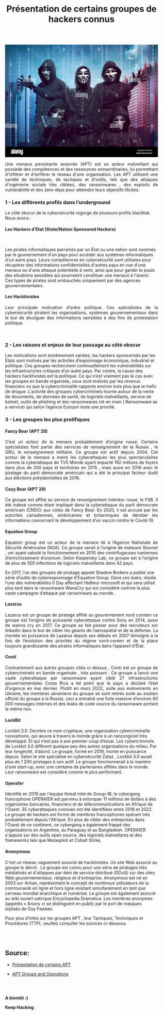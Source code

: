 

<div align="center">

<h1><strong>Présentation de certains groupes de hackers connus</strong></h1>

</div>
<br/>
<br/>

<p align="center"> 
<img src="img1-1-TI.png" align="center">
</p>



<p align="justify">
Une menace persistante avancée (APT) est un acteur malveillant qui possède des compétences et des ressources extraordinaires, lui permettant d'infiltrer et d'exfiltrer le réseau d'une organisation. Les APT utilisent une variété de techniques, de tactiques et d'outils, tels que des attaques d'ingénierie sociale très ciblées, des ransomwares , des exploits de vulnérabilité et des zero-days pour atteindre leurs objectifs illicites.

</p>



### 1 - Les différents profils dans l’underground

Le côté obscur de la cybersécurité regorge de plusieurs profils blackhat. Nous avons : 

#### Les Hackers d’Etat (State/Nation Sponsored Hackers) 
<br/>


<p align="justify">


Les pirates informatiques parrainés par un État ou une nation sont nommés par le gouvernement d'un pays pour accéder aux systèmes informatiques d'un autre pays. Leurs compétences en cybersécurité sont utilisées pour récupérer des informations confidentielles d'autres pays en vue d'une menace ou d'une attaque potentielle à venir, ainsi que pour garder le pouls des situations sensibles qui pourraient constituer une menace à l'avenir. Ces types de pirates sont embauchés uniquement par des agences gouvernementales.
</p>

#### Les Hacktivistes



<p align="justify">
Leur principale  motivation d’ordre politique. Ces spécialistes de la cybersécurité piratent les organisations, systèmes gouvernementaux dans le but de divulguer des informations sensibles à des fins de protestation politique. 
  

</p>



<br/>

### 2 - Les raisons et enjeux  de leur passage au côté obscur 

<p align="justify">

Les motivations sont extrêmement variées,  les hackers sponsorisés par les Etats sont motivés par les activités d’espionnage économique, industriel et politique. Ces groupes recherchent continuellement les vulnérabilités sur les infrastructures critiques d’un autre pays.  Par contre, la cause des hackers hacktivistes est la politique. Ce qui n’est vraiment  pas le cas avec les groupes en bande organisée, ceux sont  motivés par les revenus financiers vu que la cybercriminalité rapporte environ trois plus que le trafic de drogue.  L’activité des groupes cybercriminels tourne autour de la vente de documents, de données de santé, de logiciels malveillants, service de botnet, outils de phishing et des ransomwares clé en main ( Ransomware as a service) qui selon l’agence Europol  reste une priorité.
</p>



### 3 -  Les groupes les plus prolifiques 

#### Fancy Bear (APT 28)


<p align="justify">
C’est un acteur de la menace probablement  d’origine russe. Certains spécialistes font partie des services de renseignement de la Russie , le GRU, le renseignement militaire. Ce groupe est actif depuis 2004. Cet acteur de la menace   a mené les cyberattaques les plus spectaculaires comme la cyberattaque de TV5 Monde ayant impacté 192 millions de foyers dans plus de 200 pays et territoires en 2015 ,  mais aussi en 2016 avec le piratage du parti démocrate américain qui a été le principal facteur dudit aux élections présidentielles de 2016.
  
</p>


#### Cozy Bear (APT 29)


<p align="justify">
Ce groupe est affilié au service de renseignement  intérieur russe, le FSB. Il été indexé comme étant impliqué dans la cyberattaque du parti démocrate américain (CNDC) aux côtés de Fancy Bear. En 2020, il est accusé par les autorités canadiennes, américaines et britanniques de dérober les informations concernant le développement d’un vaccin contre le Covid-19.
  
</p>


#### Equation Group


<p align="justify">
Equation group est un acteur de la menace lié à l’Agence Nationale de Sécurité Américaine (NSA). Ce groupe serait à l’origine de malware Stuxnet , ver ayant saboté le fonctionnement en 2010 des centrifugeuses iraniennes d’enrichissement d’uranium.  Selon Kaspersky Lab, ce groupe est à l’origine de plus de 500 infections de logiciels malveillants dans 42 pays.

En 2017,  l’un des groupes de piratage appelé Shadow Brokers a publié une série d’outils de cyberespionnage d'Équation Group. Dans ces leaks, réside l’une des vulnérabilités 0 Day affectant l’éditeur  microsoft et qui sera utilisé plus tard dans le ransomware WanaCry qui est considéré comme la plus vaste  campagne d’attaque par ransomware au monde.

  
</p>



#### Lazarus


<p align="justify">
Lazarus est un groupe de piratage affilié au gouvernement nord corréen ce groupe est l’origine de puissante cyberattaque contre Sony en 2014, aussi de wanna cry en 2017. Ce groupe se fait passer pour des recruteurs sur linkedin  dans le but de cibler les géants de l’aérospatial et de la défense. La montée en puissance de Lazarus depuis ses débuts en 2007 témoigne à la fois de l’évolution des priorités du régime nord-coréen et de la place toujours grandissante des pirates informatiques dans l’appareil d’État.
  
</p>


#### Conti


<p align="justify">
Contrairement aux autres groupes cités ci-dessus , Conti est un groupe de cybercriminels en bande organisée , très puissant . Ce groupe a lancé une vaste cyberattaque par  ransomware ayant ciblé 27  infrastructures gouvernementales  Costa Rica  a tel point que le pays a déclaré l’état d’urgence en mai dernier.  Plutôt en mars 2022, suite aux événements en Ukraine, les membres ukrainiens du groupe se sont retirés suite au soutien officiel du groupe  à la Russie, ceci a entraîné une fuite massive d’environ 60 000 messages internes et des leaks de code source du ransomware portant le même non.
  
</p>

#### LockBit


<p align="justify">

Lockbit 3.0. Derrière ce nom cryptique, une organisation cybercriminelle russophone, qui œuvre à travers le monde grâce à un rançongiciel très développé. Et qui n’est pas à son premier coup d’essai.  Les cybercriminels de Lockbit 3.0 diffèrent quelque peu des autres organisations du milieu. Par leur longévité, d’abord. Le groupe, formé en 2019, monte en puissance depuis. Selon le site spécialisé en cybersécurité Zataz , Lockbit 3.0 aurait plus de 1 200 piratages à son actif. Le groupe fonctionnerait à la manière d’une start-up, avec une centaine de  partenaires affiliés dans le monde. Leur ransonware est considéré comme le plus  performant.
</p>

#### Opera1er


<p align="justify">

Identifié en 2019 par l'équipe threat intel de Group-IB, le cybergang francophone OPERA1ER est parvenu à extorquer 11 millions de dollars à des organismes bancaires, financiers et de télécommunications en Afrique de l'Ouest. 35 cyberattaques connues ont été identifiées entre 2018 et 2022. Le groupe de hackers est formé de membres francophones opérant très probablement depuis l'Afrique. En plus de cibler des entreprises dans l'Ouest de ce continent, ce cybergang a également frappé des organisations en Argentine, au Paraguay et au Bangladesh. 
OPERA1ER s'appuie sur des outils open source, des logiciels malveillants et des frameworks tels que Metasploit et Cobalt Strike,

</p>

#### Anonymous


<p align="justify">

C'est un réseau vaguement associé de hacktivistes. Un site Web associé au groupe le décrit . Le groupe est connu pour une série de piratages très médiatisés et d'attaques par déni de service distribué (DDoS) sur des sites Web gouvernementaux, religieux et d'entreprise.
Anonymous est né en 2003 sur  4chan, représentant le concept de nombreux utilisateurs de la communauté en ligne et hors ligne existant simultanément en tant que cerveau mondial anarchique et numérisé. Le groupe est également associé au wiki ouvert satirique Encyclopedia Dramatica. Les membres anonymes (appelés « Anons ») se distinguent en public par le port de masques stylisés de Guy Fawkes.


Pour plus d’infos sur les groupes APT , leur Tactiques, Techniques et Procédures (TTP), veuillez consulter les sources ci-dessous.


</p>



<br/>
<br/>


## Source:
- [Présentation de certains APT](https://www.mandiant.com/resources/insights/apt-groups) 

- [APT Groups and Operations](https://docs.google.com/spreadsheets/d/1H9_xaxQHpWaa4O_Son4Gx0YOIzlcBWMsdvePFX68EKU/edit#gid=361554658) 

<br/>
<br/>



<p align="justify"> <strong> A bientôt :) </strong>
</p>

<p align="justify"> <strong> Keep Hacking </strong>. 
</p>